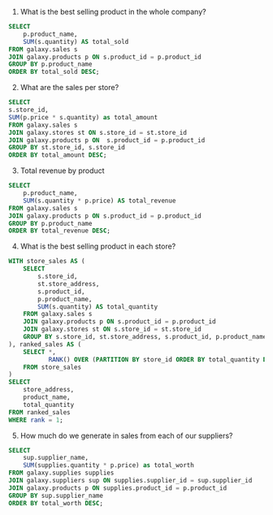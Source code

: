1. What is the best selling product in the whole company?

```sql
SELECT
    p.product_name,
    SUM(s.quantity) AS total_sold
FROM galaxy.sales s
JOIN galaxy.products p ON s.product_id = p.product_id
GROUP BY p.product_name
ORDER BY total_sold DESC;
```

2. What are the sales per store?

```sql
SELECT
s.store_id,
SUM(p.price * s.quantity) as total_amount
FROM galaxy.sales s
JOIN galaxy.stores st ON s.store_id = st.store_id
JOIN galaxy.products p ON  s.product_id = p.product_id
GROUP BY st.store_id, s.store_id
ORDER BY total_amount DESC;
```

3. Total revenue by product

```sql
SELECT
    p.product_name,
    SUM(s.quantity * p.price) AS total_revenue
FROM galaxy.sales s
JOIN galaxy.products p ON s.product_id = p.product_id
GROUP BY p.product_name
ORDER BY total_revenue DESC;
```

4. What is the best selling product in each store?

```sql
WITH store_sales AS (
    SELECT
        s.store_id,
        st.store_address,
        s.product_id,
        p.product_name,
        SUM(s.quantity) AS total_quantity
    FROM galaxy.sales s
    JOIN galaxy.products p ON s.product_id = p.product_id
    JOIN galaxy.stores st ON s.store_id = st.store_id
    GROUP BY s.store_id, st.store_address, s.product_id, p.product_name
), ranked_sales AS (
    SELECT *,
           RANK() OVER (PARTITION BY store_id ORDER BY total_quantity DESC) AS rank
    FROM store_sales
)
SELECT
    store_address,
    product_name,
    total_quantity
FROM ranked_sales
WHERE rank = 1;

```

5. How much do we generate in sales from each of our suppliers?

```sql
SELECT
    sup.supplier_name,
    SUM(supplies.quantity * p.price) as total_worth
FROM galaxy.supplies supplies
JOIN galaxy.suppliers sup ON supplies.supplier_id = sup.supplier_id
JOIN galaxy.products p ON supplies.product_id = p.product_id
GROUP BY sup.supplier_name
ORDER BY total_worth DESC;

```

